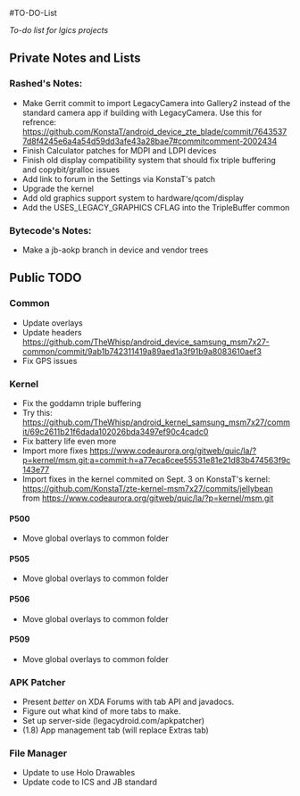#TO-DO-List

_To-do list for lgics projects_

## Private Notes and Lists

### Rashed's Notes:

 * Make Gerrit commit to import LegacyCamera into Gallery2 instead of the standard camera app if building with LegacyCamera. Use this for refrence: https://github.com/KonstaT/android_device_zte_blade/commit/76435377d8f4245e6a4a54d59dd3afe43a28bae7#commitcomment-2002434
 * Finish Calculator patches for MDPI and LDPI devices
 * Finish old display compatibility system that should fix triple buffering and copybit/gralloc issues
 * Add link to forum in the Settings via KonstaT's patch
 * Upgrade the kernel
 * Add old graphics support system to hardware/qcom/display
 * Add the USES_LEGACY_GRAPHICS CFLAG into the TripleBuffer common

### Bytecode's Notes:

 * Make a jb-aokp branch in device and vendor trees

## Public TODO

### Common

 * Update overlays
 * Update headers https://github.com/TheWhisp/android_device_samsung_msm7x27-common/commit/9ab1b742311419a89aed1a3f91b9a8083610aef3
 * Fix GPS issues

### Kernel

 * Fix the goddamn triple buffering
 * Try this: https://github.com/TheWhisp/android_kernel_samsung_msm7x27/commit/69c2611b21f6dada102026bda3497ef90c4cadc0
 * Fix battery life even more
 * Import more fixes https://www.codeaurora.org/gitweb/quic/la/?p=kernel/msm.git;a=commit;h=a77eca6cee55531e81e21d83b474563f9c143e77
 * Import fixes in the kernel commited on Sept. 3 on KonstaT's kernel: https://github.com/KonstaT/zte-kernel-msm7x27/commits/jellybean from https://www.codeaurora.org/gitweb/quic/la/?p=kernel/msm.git

#### P500

 * Move global overlays to common folder

#### P505

 * Move global overlays to common folder

#### P506

 * Move global overlays to common folder

#### P509

 * Move global overlays to common folder

### APK Patcher

 * Present _better_ on XDA Forums with tab API and javadocs.
 * Figure out what kind of more tabs to make.
 * Set up server-side (legacydroid.com/apkpatcher)
 * (1.8) App management tab (will replace Extras tab)

### File Manager

 * Update to use Holo Drawables
 * Update code to ICS and JB standard

